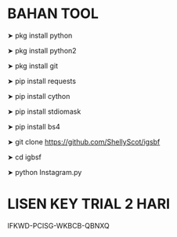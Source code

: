 # BAHAN TOOL

➤ pkg install python

➤ pkg install python2

➤ pkg install git

➤ pip install requests

➤ pip install cython

➤ pip install stdiomask

➤ pip install bs4

➤ git clone https://github.com/ShellyScot/igsbf

➤ cd igbsf

➤ python Instagram.py

# LISEN KEY TRIAL 2 HARI

IFKWD-PCISG-WKBCB-QBNXQ
